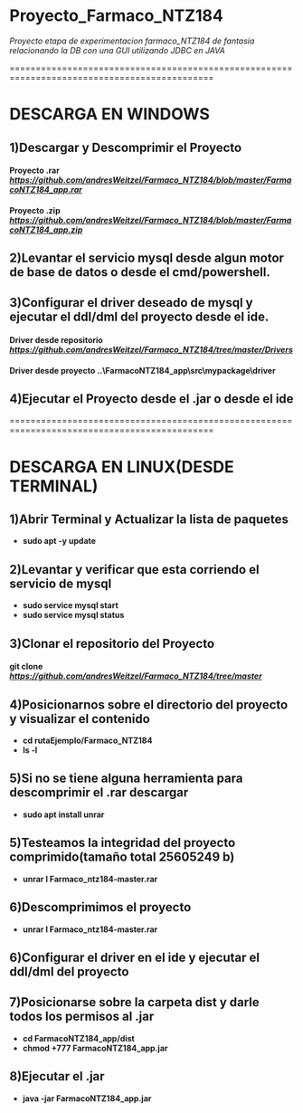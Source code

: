 # Proyecto_Farmaco_NTZ184
*Proyecto  etapa de experimentacion farmaco_NTZ184 de fantasia relacionando la DB con una GUI utilizando JDBC en JAVA*


=============================================================================================
# DESCARGA EN WINDOWS


## 1)Descargar y Descomprimir el Proyecto

#### Proyecto .rar ***https://github.com/andresWeitzel/Farmaco_NTZ184/blob/master/FarmacoNTZ184_app.rar***
#### Proyecto .zip ***https://github.com/andresWeitzel/Farmaco_NTZ184/blob/master/FarmacoNTZ184_app.zip***


## 2)Levantar el servicio mysql desde algun motor de base de datos o desde el cmd/powershell.


## 3)Configurar el driver deseado de mysql  y ejecutar el ddl/dml del proyecto  desde el ide.


#### Driver desde repositorio ***https://github.com/andresWeitzel/Farmaco_NTZ184/tree/master/Drivers*** 
#### Driver desde proyecto **..\FarmacoNTZ184_app\src\mypackage\driver**

## 4)Ejecutar el Proyecto desde el .jar  o desde el ide


=============================================================================================
# DESCARGA EN LINUX(DESDE TERMINAL)
## 1)Abrir Terminal y Actualizar la lista de paquetes
* **sudo apt -y update**

## 2)Levantar y verificar que esta corriendo el servicio de mysql
* **sudo service mysql start**
* **sudo service mysql status**

## 3)Clonar el repositorio del Proyecto
#### git clone ***https://github.com/andresWeitzel/Farmaco_NTZ184/tree/master***


## 4)Posicionarnos sobre el directorio del proyecto y visualizar el contenido
* **cd rutaEjemplo/Farmaco_NTZ184**
* **ls -l**

## 5)Si no se tiene alguna herramienta para descomprimir el .rar descargar
* **sudo apt install unrar**

## 5)Testeamos la integridad del proyecto comprimido(tamaño total 25605249 b)
* **unrar l Farmaco_ntz184-master.rar**

## 6)Descomprimimos el proyecto
* **unrar l Farmaco_ntz184-master.rar**

## 6)Configurar el driver en el ide y ejecutar el ddl/dml del proyecto

## 7)Posicionarse sobre la carpeta dist y darle todos los permisos al .jar
* **cd FarmacoNTZ184_app/dist**
* **chmod +777 FarmacoNTZ184_app.jar**

## 8)Ejecutar el .jar
* **java -jar FarmacoNTZ184_app.jar**




